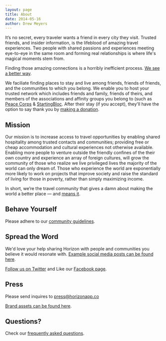 ```yaml
---
layout: page
title: About
date: 2014-05-16
author: Drew Meyers
---
```

It’s no secret, every traveler wants a friend in every city they visit. Trusted friends, and insider information, is the lifeblood of amazing travel experiences. Two people with shared passions and experiences meeting eye-to-eye in the same room and forming real relationships is where life's magical moments stem from.

Finding those amazing connections is a horribly inefficient process. [We see a better way](/blog/what-horizon-dream/).

We faciliate finding places to stay and live among friends, friends of friends, and the communities to which you belong. We enable you to host your trusted network which includes friends and family, friends of theirs, and members of the associations and affinity groups you belong to (such as [Peace Corps](/peace-corps/) & [StartingBloc](/startingbloc/). After their stay (if you accept), they'll have the option to say thank you by [making a donation](www.horizonapp.co/blog/travelbygiving-unlock-code/).

## Mission

Our mission is to increase access to travel opportunities by enabling shared hospitality among trusted contacts and communities; providing free or cheap accommodation and cultural experiences not otherwise available. Enabling more people to venture outside the friendly confines of the their own country and experience an array of foreign cultures, will grow the community of those who realize we live privileged lives the majority of the world can only dream of. Those who experience the world are exponentially more likely to work on projects that improve society and raise the standard of living for those in poverty, rather than simply maximizing income.

In short, we’re the travel community that gives a damn about making the world a better place — and [means it](http://www.horizonapp.co/blog/why-horizon-exists/).

## Behave Yourself

Please adhere to our [community guidelines](/community-guidelines/).

## Spread the Word

We'd love your help sharing Horizon with people and communities you believe it would resonate with. [Example social media posts can be found here](/share/).

[Follow us on Twitter](https://twitter.com/gethorizonapp) and Like our [Facebook page](https://www.facebook.com/horizonapp/).

## Press

Please send inquires to [press@horizonapp.co](mailto:press@horizonapp.co)

[Brand assets can be found here](/brand/).

## Questions?

Check our [frequently asked questions](/faq/).